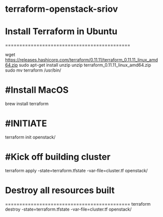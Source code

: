 # terraform-openstack-sriov

# Install Terraform in Ubuntu
============================================

wget https://releases.hashicorp.com/terraform/0.11.11/terraform_0.11.11_linux_amd64.zip
sudo apt-get install unzip
unzip terraform_0.11.11_linux_amd64.zip 
sudo mv terraform /usr/bin/

#Install MacOS
============================================
brew install terraform



#INITIATE
============================================
terraform init openstack/

#Kick off building cluster
============================================
terraform apply -state=terraform.tfstate -var-file=cluster.tf openstack/

# Destroy all resources built
============================================
terraform destroy -state=terraform.tfstate -var-file=cluster.tf openstack/

